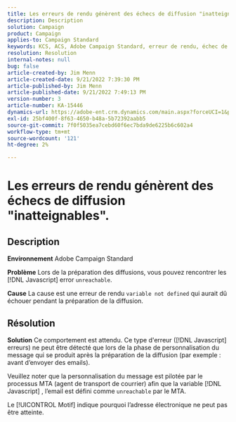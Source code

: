 ```yaml
---
title: Les erreurs de rendu génèrent des échecs de diffusion "inatteignables".
description: Description
solution: Campaign
product: Campaign
applies-to: Campaign Standard
keywords: KCS, ACS, Adobe Campaign Standard, erreur de rendu, échec de diffusion inatteignable
resolution: Resolution
internal-notes: null
bug: false
article-created-by: Jim Menn
article-created-date: 9/21/2022 7:39:30 PM
article-published-by: Jim Menn
article-published-date: 9/21/2022 7:49:13 PM
version-number: 3
article-number: KA-15446
dynamics-url: https://adobe-ent.crm.dynamics.com/main.aspx?forceUCI=1&pagetype=entityrecord&etn=knowledgearticle&id=31bf9718-e539-ed11-9db1-0022480866ad
exl-id: 25bf400f-8f63-4650-b48a-5b72392aabb5
source-git-commit: 7f0f5035ea7cebd60f6ec7bda9de6225b6c602a4
workflow-type: tm+mt
source-wordcount: '121'
ht-degree: 2%

---
```


# Les erreurs de rendu génèrent des échecs de diffusion &quot;inatteignables&quot;.

## Description


<b>Environnement</b>
Adobe Campaign Standard

<b>Problème</b>
Lors de la préparation des diffusions, vous pouvez rencontrer les [!DNL Javascript] error `unreachable`.

<b>Cause</b>
La cause est une erreur de rendu `variable not defined` qui aurait dû échouer pendant la préparation de la diffusion.


## Résolution


<b>Solution</b>
Ce comportement est attendu. Ce type d&#39;erreur ([!DNL Javascript] erreurs) ne peut être détecté que lors de la phase de personnalisation du message qui se produit après la préparation de la diffusion (par exemple : avant d’envoyer des emails).

Veuillez noter que la personnalisation du message est pilotée par le processus MTA (agent de transport de courrier) afin que la variable [!DNL Javascript] , l’email est défini comme `unreachable` par le MTA.

Le [!UICONTROL Motif] indique pourquoi l’adresse électronique ne peut pas être atteinte.
